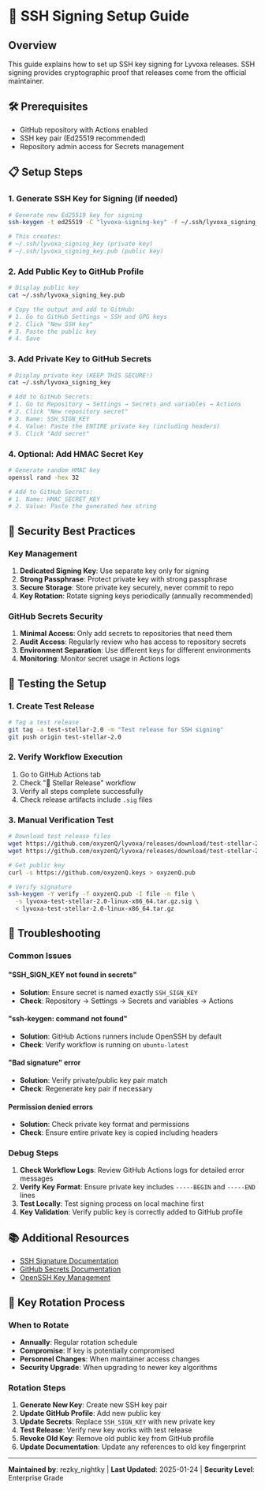 # 🔑 SSH Signing Setup Guide

## Overview

This guide explains how to set up SSH key signing for Lyvoxa releases. SSH signing provides cryptographic proof that releases come from the official maintainer.

## 🛠️ Prerequisites

- GitHub repository with Actions enabled
- SSH key pair (Ed25519 recommended)
- Repository admin access for Secrets management

## 📋 Setup Steps

### 1. Generate SSH Key for Signing (if needed)

```bash
# Generate new Ed25519 key for signing
ssh-keygen -t ed25519 -C "lyvoxa-signing-key" -f ~/.ssh/lyvoxa_signing_key

# This creates:
# ~/.ssh/lyvoxa_signing_key (private key)
# ~/.ssh/lyvoxa_signing_key.pub (public key)
```

### 2. Add Public Key to GitHub Profile

```bash
# Display public key
cat ~/.ssh/lyvoxa_signing_key.pub

# Copy the output and add to GitHub:
# 1. Go to GitHub Settings → SSH and GPG keys
# 2. Click "New SSH key"
# 3. Paste the public key
# 4. Save
```

### 3. Add Private Key to GitHub Secrets

```bash
# Display private key (KEEP THIS SECURE!)
cat ~/.ssh/lyvoxa_signing_key

# Add to GitHub Secrets:
# 1. Go to Repository → Settings → Secrets and variables → Actions
# 2. Click "New repository secret"
# 3. Name: SSH_SIGN_KEY
# 4. Value: Paste the ENTIRE private key (including headers)
# 5. Click "Add secret"
```

### 4. Optional: Add HMAC Secret Key

```bash
# Generate random HMAC key
openssl rand -hex 32

# Add to GitHub Secrets:
# 1. Name: HMAC_SECRET_KEY
# 2. Value: Paste the generated hex string
```

## 🔐 Security Best Practices

### Key Management

1. **Dedicated Signing Key**: Use separate key only for signing
2. **Strong Passphrase**: Protect private key with strong passphrase
3. **Secure Storage**: Store private key securely, never commit to repo
4. **Key Rotation**: Rotate signing keys periodically (annually recommended)

### GitHub Secrets Security

1. **Minimal Access**: Only add secrets to repositories that need them
2. **Audit Access**: Regularly review who has access to repository secrets
3. **Environment Separation**: Use different keys for different environments
4. **Monitoring**: Monitor secret usage in Actions logs

## 🧪 Testing the Setup

### 1. Create Test Release

```bash
# Tag a test release
git tag -a test-stellar-2.0 -m "Test release for SSH signing"
git push origin test-stellar-2.0
```

### 2. Verify Workflow Execution

1. Go to GitHub Actions tab
2. Check "🌟 Stellar Release" workflow
3. Verify all steps complete successfully
4. Check release artifacts include `.sig` files

### 3. Manual Verification Test

```bash
# Download test release files
wget https://github.com/oxyzenQ/lyvoxa/releases/download/test-stellar-2.0/lyvoxa-test-stellar-2.0-linux-x86_64.tar.gz
wget https://github.com/oxyzenQ/lyvoxa/releases/download/test-stellar-2.0/lyvoxa-test-stellar-2.0-linux-x86_64.tar.gz.sig

# Get public key
curl -s https://github.com/oxyzenQ.keys > oxyzenQ.pub

# Verify signature
ssh-keygen -Y verify -f oxyzenQ.pub -I file -n file \
  -s lyvoxa-test-stellar-2.0-linux-x86_64.tar.gz.sig \
  < lyvoxa-test-stellar-2.0-linux-x86_64.tar.gz
```

## 🚨 Troubleshooting

### Common Issues

#### "SSH_SIGN_KEY not found in secrets"
- **Solution**: Ensure secret is named exactly `SSH_SIGN_KEY`
- **Check**: Repository → Settings → Secrets and variables → Actions

#### "ssh-keygen: command not found"
- **Solution**: GitHub Actions runners include OpenSSH by default
- **Check**: Verify workflow is running on `ubuntu-latest`

#### "Bad signature" error
- **Solution**: Verify private/public key pair match
- **Check**: Regenerate key pair if necessary

#### Permission denied errors
- **Solution**: Check private key format and permissions
- **Check**: Ensure entire private key is copied including headers

### Debug Steps

1. **Check Workflow Logs**: Review GitHub Actions logs for detailed error messages
2. **Verify Key Format**: Ensure private key includes `-----BEGIN` and `-----END` lines
3. **Test Locally**: Test signing process on local machine first
4. **Key Validation**: Verify public key is correctly added to GitHub profile

## 📚 Additional Resources

- [SSH Signature Documentation](https://man.openbsd.org/ssh-keygen.1#Y)
- [GitHub Secrets Documentation](https://docs.github.com/en/actions/security-guides/encrypted-secrets)
- [OpenSSH Key Management](https://www.openssh.com/manual.html)

## 🔄 Key Rotation Process

### When to Rotate

- **Annually**: Regular rotation schedule
- **Compromise**: If key is potentially compromised
- **Personnel Changes**: When maintainer access changes
- **Security Upgrade**: When upgrading to newer key algorithms

### Rotation Steps

1. **Generate New Key**: Create new SSH key pair
2. **Update GitHub Profile**: Add new public key
3. **Update Secrets**: Replace `SSH_SIGN_KEY` with new private key
4. **Test Release**: Verify new key works with test release
5. **Revoke Old Key**: Remove old public key from GitHub profile
6. **Update Documentation**: Update any references to old key fingerprint

---

**Maintained by**: rezky_nightky | **Last Updated**: 2025-01-24 | **Security Level**: Enterprise Grade
